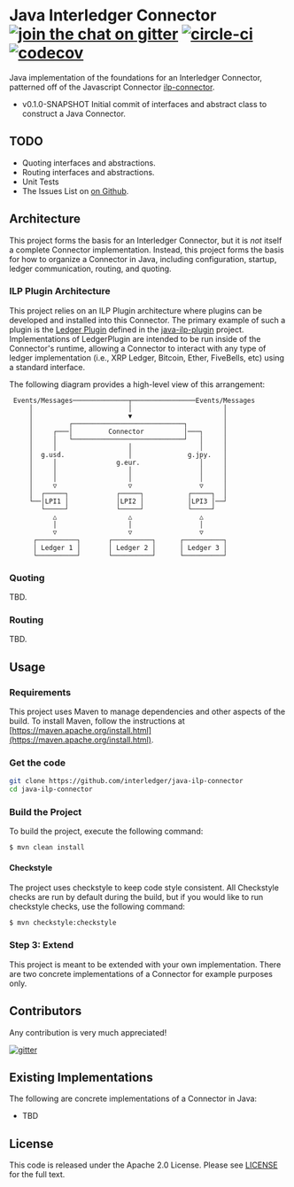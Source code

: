 # Java Interledger Connector [![join the chat on gitter][gitter-image]][gitter-url] [![circle-ci][circle-image]][circle-url] [![codecov][codecov-image]][codecov-url]

[gitter-image]: https://badges.gitter.im/interledger/java-ilp-connector.svg
[gitter-url]: https://gitter.im/interledger/java-ilp-connector
[circle-image]: https://circleci.com/gh/interledger/java-ilp-connector.svg?style=shield
[circle-url]: https://circleci.com/gh/interledger/java-ilp-connector
[codecov-image]: https://codecov.io/gh/interledger/java-ilp-connector/branch/master/graph/badge.svg
[codecov-url]: https://codecov.io/gh/interledger/java-ilp-connector


Java implementation of the foundations for an Interledger Connector, patterned off of the Javascript Connector [ilp-connector](https://github.com/interledgerjs/ilp-connector).

* v0.1.0-SNAPSHOT Initial commit of interfaces and abstract class to construct a Java Connector.
 
## TODO

* Quoting interfaces and abstractions.
* Routing interfaces and abstractions.
* Unit Tests
* The Issues List on [on Github](https://github.com/interledger/java-ilp-connector/issues).

## Architecture
This project forms the basis for an Interledger Connector, but it is _not_ itself a complete Connector implementation. Instead, this project forms the basis
for how to organize a Connector in Java, including configuration, startup, ledger communication, routing, and quoting.

### ILP Plugin Architecture
This project relies on an ILP Plugin architecture where plugins can be developed and installed into this Connector. The primary example of such a plugin is the 
[Ledger Plugin](https://github.com/interledger/java-ilp-plugin/blob/master/src/main/java/org/interledger/plugin/lpi/LedgerPlugin.java) defined in the [java-ilp-plugin](https://github.com/interledger/java-ilp-plugin) project. Implementations of LedgerPlugin are 
intended to be run inside of the Connector's runtime, allowing a Connector to interact with any type of ledger implementation (i.e., XRP Ledger, Bitcoin, Ether, FiveBells, etc) 
using a standard interface. 

The following diagram provides a high-level view of this arrangement:

```text
 Events/Messages──────────────┬────────────────Events/Messages
     │                        │                       │
     │                        ▼                       │
     │         ┌────────────────────────────┐         │
     │     ┌───│         Connector          │───┐     │
     │     │   └────────────────────────────┘   │     │
     │     │                  │                 │     │
     │  g.usd.                │              g.jpy.   │
     │     │               g.eur.               │     │
     │     │                  │                 │     │
     │     │                  │                 │     │
     │     ▽                  ▽                 ▽     │
     │  ┌─────┐            ┌─────┐           ┌─────┐  │
     └──│LPI1 │            │LPI2 │           │LPI3 │──┘
        └─────┘            └─────┘           └─────┘
           △                  △                 △
           │                  │                 │
           ▽                  ▽                 ▽
      ┌──────────┐       ┌──────────┐      ┌──────────┐
      │ Ledger 1 │       │ Ledger 2 │      │ Ledger 3 │
      └──────────┘       └──────────┘      └──────────┘
```

### Quoting
TBD.

### Routing
TBD.
 
## Usage

### Requirements
This project uses Maven to manage dependencies and other aspects of the build. 
To install Maven, follow the instructions at [https://maven.apache.org/install.html](https://maven.apache.org/install.html).

### Get the code

``` sh
git clone https://github.com/interledger/java-ilp-connector
cd java-ilp-connector
```

### Build the Project
To build the project, execute the following command:

```bash
$ mvn clean install
```

#### Checkstyle
The project uses checkstyle to keep code style consistent. All Checkstyle checks are run by default during the build, but if you would like to run checkstyle checks, use the following command:


```bash
$ mvn checkstyle:checkstyle
```

### Step 3: Extend
This project is meant to be extended with your own implementation. There are two concrete implementations of a Connector 
for example purposes only.

## Contributors

Any contribution is very much appreciated! 

[![gitter][gitter-image]][gitter-url]

## Existing Implementations
The following are concrete implementations of a Connector in Java:

* TBD

## License
This code is released under the Apache 2.0 License. Please see [LICENSE](LICENSE) for the full text.
